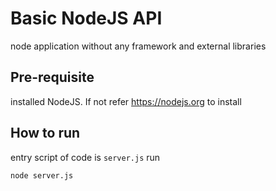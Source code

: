 # Basic NodeJS API
node application without any framework and external libraries


## Pre-requisite
installed NodeJS. If not refer https://nodejs.org to install

## How to run
entry script of code is ``server.js``
run
```bash
node server.js
```
